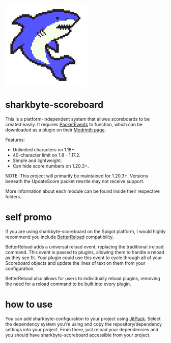 ![Image](/files/SharkByte_Logo.png)

# sharkbyte-scoreboard

This is a platform-independent system that allows scoreboards to be created easily. It requires
[PacketEvents](https://github.com/retrooper/packetevents) to function, which can be downloaded as a plugin on their
[Modrinth page](https://modrinth.com/plugin/packetevents).

Features:
- Unlimited characters on 1.18+.
- 40-character limit on 1.8 - 1.17.2.
- Simple and lightweight.
- Can hide score numbers on 1.20.3+.

NOTE: This project will primarily be maintained for 1.20.3+. Versions beneath the UpdateScore packet rewrite may not
receive support.

More information about each module can be found inside their respective folders.

# self promo

If you are using sharkbyte-scoreboard on the Spigot platform, I would highly recommend you include
[BetterReload](https://github.com/amnoah/BetterReload) compatibility.

BetterReload adds a universal reload event, replacing the traditional /reload command. This event is passed to plugins,
allowing them to handle a reload as they see fit. Your plugin could use this event to cycle through all of your
Scoreboard objects and update the lines of text on them from your configuration.

BetterReload also allows for users to individually reload plugins, removing the need for a reload command to be built
into every plugin.

# how to use

You can add sharkbyte-configuration to your project using [JitPack](https://jitpack.io/#amnoah/sharkbyte-scoreboard/).
Select the dependency system you're using and copy the repository/dependency settings into your project. From there,
just reload your dependencies and you should have sharkbyte-scoreboard accessible from your project.